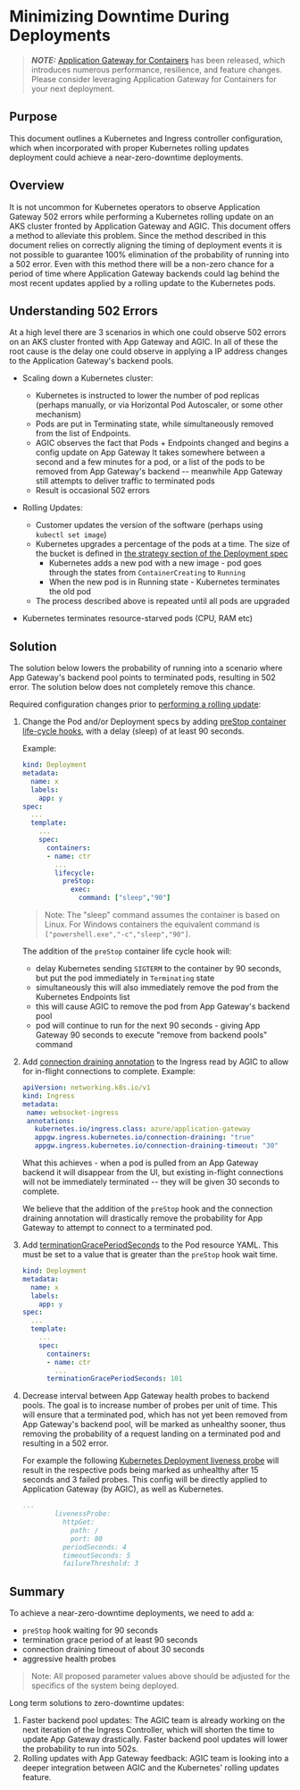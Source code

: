 # Minimizing Downtime During Deployments

> **_NOTE:_** [Application Gateway for Containers](https://aka.ms/agc) has been released, which introduces numerous performance, resilience, and feature changes. Please consider leveraging Application Gateway for Containers for your next deployment.

## Purpose

This document outlines a Kubernetes and Ingress controller configuration, which when incorporated with proper Kubernetes rolling updates deployment could achieve a near-zero-downtime deployments.

## Overview

It is not uncommon for Kubernetes operators to observe Application Gateway 502 errors while performing a Kubernetes rolling update on an AKS cluster fronted by Application Gateway and AGIC. This document offers a method to alleviate this problem. Since the method described in this document relies on correctly aligning the timing of deployment events it is not possible to guarantee 100% elimination of the probability of running into a 502 error. Even with this method there will be a non-zero chance for a period of time where Application Gateway backends could lag behind the most recent updates applied by a rolling update to the Kubernetes pods.

## Understanding 502 Errors

At a high level there are 3 scenarios in which one could observe 502 errors on an AKS cluster fronted with App Gateway and AGIC. In all of these the root cause is the delay one could observe in applying a IP address changes to the Application Gateway's backend pools.

- Scaling down a Kubernetes cluster:
  - Kubernetes is instructed to lower the number of pod replicas (perhaps manually, or via Horizontal Pod Autoscaler, or some other mechanism)
  - Pods are put in Terminating state, while simultaneously removed from the list of Endpoints.
  - AGIC observes the fact that Pods + Endpoints changed and begins a config update on App Gateway
     It takes somewhere between a second and a few minutes for a pod, or a list of the pods to be removed from App Gateway's backend -- meanwhile App Gateway still attempts to deliver traffic to terminated pods
  - Result is occasional 502 errors

- Rolling Updates:
  - Customer updates the version of the software (perhaps using `kubectl set image`)
  - Kubernetes upgrades a percentage of the pods at a time. The size of the bucket is defined in [the strategy section of the Deployment spec](https://kubernetes.io/docs/concepts/workloads/controllers/deployment/#updating-a-deployment)
    - Kubernetes adds a new pod with a new image - pod goes through the states from `ContainerCreating` to `Running`
    - When the new pod is in Running state - Kubernetes terminates the old pod
  - The process described above is repeated until all pods are upgraded

- Kubernetes terminates resource-starved pods (CPU, RAM etc)

## Solution

The solution below lowers the probability of running into a scenario where App Gateway's backend pool points to terminated pods, resulting in 502 error. The solution below does not completely remove this chance.

Required configuration changes prior to [performing a rolling update](https://kubernetes.io/docs/tutorials/kubernetes-basics/update/update-intro/):

1. Change the Pod and/or Deployment specs by adding [preStop container life-cycle hooks](https://kubernetes.io/docs/concepts/containers/container-lifecycle-hooks/#container-hooks), with a delay (sleep) of at least 90 seconds.

    Example:

    ```yaml
    kind: Deployment
    metadata:
      name: x
      labels:
        app: y
    spec:
      ...
      template:
        ...
        spec:
          containers:
          - name: ctr
            ...
            lifecycle:
              preStop:
                exec:
                  command: ["sleep","90"]
    ```

    > Note: The "sleep" command assumes the container is based on Linux. For Windows containers the equivalent command is `["powershell.exe","-c","sleep","90"]`.

    The addition of the `preStop` container life cycle hook will:

      - delay Kubernetes sending `SIGTERM` to the container by 90 seconds, but put the pod immediately in `Terminating` state
      - simultaneously this will also immediately remove the pod from the Kubernetes Endpoints list
      - this will cause AGIC to remove the pod from App Gateway's backend pool
      - pod will continue to run for the next 90 seconds - giving App Gateway 90 seconds to execute "remove from backend pools" command

2. Add [connection draining annotation](https://docs.microsoft.com/bs-latn-ba/azure/application-gateway/ingress-controller-annotations#connection-draining) to the Ingress read by AGIC to allow for in-flight connections to complete. Example:

    ```yaml
    apiVersion: networking.k8s.io/v1
    kind: Ingress
    metadata:
     name: websocket-ingress
     annotations:
       kubernetes.io/ingress.class: azure/application-gateway
       appgw.ingress.kubernetes.io/connection-draining: "true"
       appgw.ingress.kubernetes.io/connection-draining-timeout: "30"
    ```

    What this achieves - when a pod is pulled from an App Gateway backend it will disappear from the UI, but existing in-flight connections will not be immediately terminated -- they will be given 30 seconds to complete.

    We believe that the addition of the `preStop` hook and the connection draining annotation will drastically remove the probability for App Gateway to attempt to connect to a terminated pod.

3. Add [terminationGracePeriodSeconds](https://kubernetes.io/docs/concepts/containers/container-lifecycle-hooks/#hook-handler-execution) to the Pod resource YAML. This must be set to a value that is greater than the `preStop` hook wait time.

    ```yaml
    kind: Deployment
    metadata:
      name: x
      labels:
        app: y
    spec:
      ...
      template:
        ...
        spec:
          containers:
          - name: ctr
            ...
          terminationGracePeriodSeconds: 101
    ```

4. Decrease interval between App Gateway health probes to backend pools. The goal is to increase number of probes per unit of time. This will ensure that a terminated pod, which has not yet been removed from App Gateway's backend pool, will be marked as unhealthy sooner, thus removing the probability of a request landing on a terminated pod and resulting in a 502 error.

    For example the following [Kubernetes Deployment liveness probe](https://kubernetes.io/docs/tasks/configure-pod-container/configure-liveness-readiness-startup-probes/) will result in the respective pods being marked as unhealthy after 15 seconds and 3 failed probes. This config will be directly applied to Application Gateway (by AGIC), as well as Kubernetes.

    ```yaml
    ...
            livenessProbe:
              httpGet:
                path: /
                port: 80
              periodSeconds: 4
              timeoutSeconds: 5
              failureThreshold: 3
    ```

## Summary

To achieve a near-zero-downtime deployments, we need to add a:

- `preStop` hook waiting for 90 seconds
- termination grace period of at least 90 seconds
- connection draining timeout of about 30 seconds
- aggressive health probes

> Note: All proposed parameter values above should be adjusted for the specifics of the system being deployed.

Long term solutions to zero-downtime updates:

  1. Faster backend pool updates: The AGIC team is already working on the next iteration of the Ingress Controller, which will shorten the time to update App Gateway drastically. Faster backend pool updates will lower the probability to run into 502s.
  2. Rolling updates with App Gateway feedback: AGIC team is looking into a deeper integration between AGIC and the Kubernetes' rolling updates feature.
